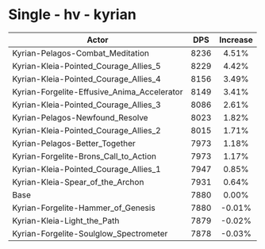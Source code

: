 # Single - hv - kyrian
| Actor | DPS | Increase |
|---|:---:|:---:|
|Kyrian-Pelagos-Combat_Meditation|8236|4.51%|
|Kyrian-Kleia-Pointed_Courage_Allies_5|8229|4.42%|
|Kyrian-Kleia-Pointed_Courage_Allies_4|8156|3.49%|
|Kyrian-Forgelite-Effusive_Anima_Accelerator|8149|3.41%|
|Kyrian-Kleia-Pointed_Courage_Allies_3|8086|2.61%|
|Kyrian-Pelagos-Newfound_Resolve|8023|1.82%|
|Kyrian-Kleia-Pointed_Courage_Allies_2|8015|1.71%|
|Kyrian-Pelagos-Better_Together|7973|1.18%|
|Kyrian-Forgelite-Brons_Call_to_Action|7973|1.17%|
|Kyrian-Kleia-Pointed_Courage_Allies_1|7947|0.85%|
|Kyrian-Kleia-Spear_of_the_Archon|7931|0.64%|
|Base|7880|0.00%|
|Kyrian-Forgelite-Hammer_of_Genesis|7880|-0.01%|
|Kyrian-Kleia-Light_the_Path|7879|-0.02%|
|Kyrian-Forgelite-Soulglow_Spectrometer|7878|-0.03%|
